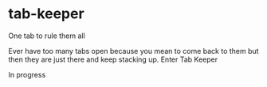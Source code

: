 # tab-keeper
One tab to rule them all

Ever have too many tabs open because you mean to come back to them but then they are just there and keep stacking up. Enter Tab Keeper

In progress
